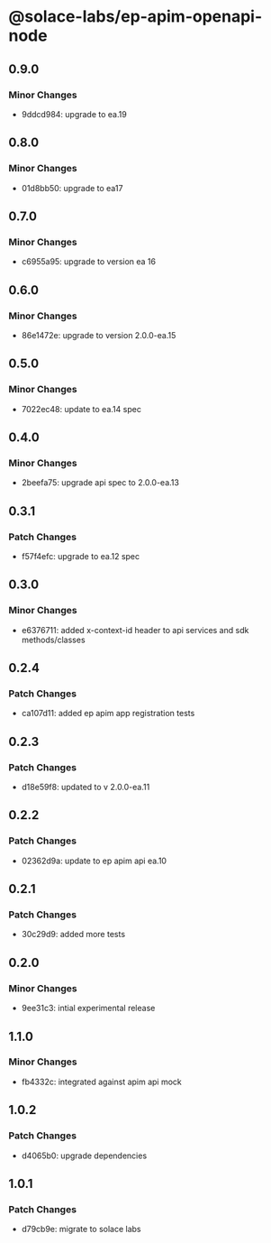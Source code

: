 # @solace-labs/ep-apim-openapi-node

## 0.9.0

### Minor Changes

- 9ddcd984: upgrade to ea.19

## 0.8.0

### Minor Changes

- 01d8bb50: upgrade to ea17

## 0.7.0

### Minor Changes

- c6955a95: upgrade to version ea 16

## 0.6.0

### Minor Changes

- 86e1472e: upgrade to version 2.0.0-ea.15

## 0.5.0

### Minor Changes

- 7022ec48: update to ea.14 spec

## 0.4.0

### Minor Changes

- 2beefa75: upgrade api spec to 2.0.0-ea.13

## 0.3.1

### Patch Changes

- f57f4efc: upgrade to ea.12 spec

## 0.3.0

### Minor Changes

- e6376711: added x-context-id header to api services and sdk methods/classes

## 0.2.4

### Patch Changes

- ca107d11: added ep apim app registration tests

## 0.2.3

### Patch Changes

- d18e59f8: updated to v 2.0.0-ea.11

## 0.2.2

### Patch Changes

- 02362d9a: update to ep apim api ea.10

## 0.2.1

### Patch Changes

- 30c29d9: added more tests

## 0.2.0

### Minor Changes

- 9ee31c3: intial experimental release

## 1.1.0

### Minor Changes

- fb4332c: integrated against apim api mock

## 1.0.2

### Patch Changes

- d4065b0: upgrade dependencies

## 1.0.1

### Patch Changes

- d79cb9e: migrate to solace labs
